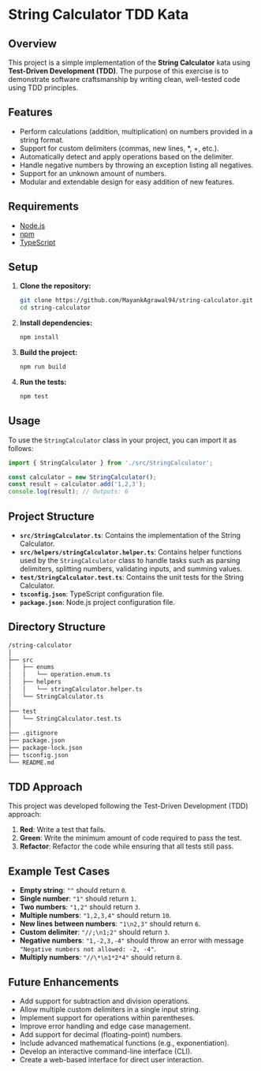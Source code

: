 # String Calculator TDD Kata

## Overview

This project is a simple implementation of the **String Calculator** kata using **Test-Driven Development (TDD)**. The purpose of this exercise is to demonstrate software craftsmanship by writing clean, well-tested code using TDD principles.

## Features

- Perform calculations (addition, multiplication) on numbers provided in a string format.
- Support for custom delimiters (commas, new lines, *, +, etc.).
- Automatically detect and apply operations based on the delimiter.
- Handle negative numbers by throwing an exception listing all negatives.
- Support for an unknown amount of numbers.
- Modular and extendable design for easy addition of new features.

## Requirements

- [Node.js](https://nodejs.org/)
- [npm](https://www.npmjs.com/)
- [TypeScript](https://www.typescriptlang.org/)

## Setup

1. **Clone the repository:**

   ```bash
   git clone https://github.com/MayankAgrawal94/string-calculator.git
   cd string-calculator
   ```

1. **Install dependencies:**

    ```bash
    npm install
    ```

1. **Build the project:**

    ```bash
    npm run build
    ```

1. **Run the tests:**

    ```bash
    npm test
    ```

## Usage

To use the `StringCalculator` class in your project, you can import it as follows:

```typescript
import { StringCalculator } from './src/StringCalculator';

const calculator = new StringCalculator();
const result = calculator.add('1,2,3');
console.log(result); // Outputs: 6
```

## Project Structure

- **`src/StringCalculator.ts`**: Contains the implementation of the String Calculator.
- **`src/helpers/stringCalculator.helper.ts`**: Contains helper functions used by the `StringCalculator` class to handle tasks such as parsing delimiters, splitting numbers, validating inputs, and summing values.
- **`test/StringCalculator.test.ts`**: Contains the unit tests for the String Calculator.
- **`tsconfig.json`**: TypeScript configuration file.
- **`package.json`**: Node.js project configuration file.

## Directory Structure

```bash
/string-calculator
│
├── src
│   ├── enums
│   │   └── operation.enum.ts
│   ├── helpers
│   │   └── stringCalculator.helper.ts
│   └── StringCalculator.ts
│
├── test
│   └── StringCalculator.test.ts
│
├── .gitignore
├── package.json
├── package-lock.json
├── tsconfig.json
└── README.md
```

## TDD Approach

This project was developed following the Test-Driven Development (TDD) approach:

1. **Red**: Write a test that fails.
2. **Green**: Write the minimum amount of code required to pass the test.
3. **Refactor**: Refactor the code while ensuring that all tests still pass.

## Example Test Cases

- **Empty string**: `""` should return `0`.
- **Single number**: `"1"` should return `1`.
- **Two numbers**: `"1,2"` should return `3`.
- **Multiple numbers**: `"1,2,3,4"` should return `10`.
- **New lines between numbers**: `"1\n2,3"` should return `6`.
- **Custom delimiter**: `"//;\n1;2"` should return `3`.
- **Negative numbers**: `"1,-2,3,-4"` should throw an error with message `"Negative numbers not allowed: -2, -4"`.
- **Multiply numbers**: `"//\*\n1*2*4"` should return `8`.

## Future Enhancements

- Add support for subtraction and division operations.
- Allow multiple custom delimiters in a single input string.
- Implement support for operations within parentheses.
- Improve error handling and edge case management.
- Add support for decimal (floating-point) numbers.
- Include advanced mathematical functions (e.g., exponentiation).
- Develop an interactive command-line interface (CLI).
- Create a web-based interface for direct user interaction.